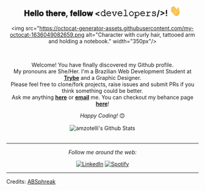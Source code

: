 <div align="center">
<h2> 𝐇𝐞𝐥𝐥𝐨 𝐭𝐡𝐞𝐫𝐞, 𝐟𝐞𝐥𝐥𝐨𝐰 <𝚍𝚎𝚟𝚎𝚕𝚘𝚙𝚎𝚛𝚜/>! <img src="https://github.com/ABSphreak/ABSphreak/blob/master/gifs/Hi.gif" width="30px"></h2>
</div>

<div align="center" width="50">

<img src="https://octocat-generator-assets.githubusercontent.com/my-octocat-1636049082659.png alt="Character with curly hair, tattooed arm and holding a notebook." width="350px"/>

</div>

<div align="center"><br>

Welcome! You have finally discovered my Github profile. <br>
My pronouns are She/Her. I'm a Brazilian Web Development Student at <a href="https://github.com/betrybe"><b>Trybe</b></a> and a Graphic Designer. <br>
Please feel free to clone/fork projects, raise issues and submit PRs if you think something could be better. <br>
Ask me anything <a href="https://github.com/amzotelli/amzotelli/issues/new"><b>here</b></a> or <a href="mailto:amzotelli@gmail.com"><b>email</b></a> me. You can checkout my behance page <a href="https://www.behance.net/amzotelli"><b>here</b></a>!<br>

<i>Happy Coding!</i> 😊

</div>

<div align="center">

<img align="center" src="https://github-readme-stats.vercel.app/api?username=amzotelli&include_all_commits=true&count_private=true&show_icons=true&line_height=20&title_color=7A7ADB&icon_color=2234AE&text_color=D3D3D3&bg_color=0,000000,130F40" alt="amzotelli's Github Stats">

</br>
</br>


---

<i>Follow me around the web:</i><br>

  <!-- <a target="_blank" href="https://www.linkedin.com/in/amzotelli/">🇱​🇮​🇳​🇰​🇪​🇩​🇮​🇳​</a> ●
  <a target="_blank" href="https://open.spotify.com/user/amzotelli?si=0f5ee520b194433c">🇸​🇵​🇴​🇹​🇮​🇫​🇾​</a>-->

<a href="https://www.linkedin.com/in/amzotelli" target="_blank"><img src="https://img.shields.io/badge/LinkedIn-%230077B5.svg?&style=flat-square&logo=linkedin&logoColor=white" alt="LinkedIn"></a>
<a href="https://open.spotify.com/user/amzotelli?si=0f5ee520b194433c" target="_blank"><img src="https://img.shields.io/badge/Spotify-%231ED760.svg?&style=flat-square&logo=spotify&logoColor=white" alt="Spotify"></a>

</div>

<!-- [🇱​🇮​🇳​🇰​🇪​🇩​🇮​🇳​](https://www.linkedin.com/in/amzotelli/) ● [🇸​🇵​🇴​🇹​🇮​🇫​🇾​](https://open.spotify.com/user/amzotelli?si=0f5ee520b194433c) -->

<!--
**ABSphreak/ABSphreak** is a ✨ _special_ ✨ repository because its `README.md` (this file) appears on your GitHub profile.

Here are some ideas to get you started:

- 🔭 I’m currently working on ...
- 🌱 I’m currently learning ...
- 👯 I’m looking to collaborate on ...
- 🤔 I’m looking for help with ...
- 💬 Ask me about ...
- 📫 How to reach me: ...
- 😄 Pronouns: ...
- ⚡ Fun fact: ...
-->

-----
Credits: [ABSphreak](https://github.com/ABSphreak)
